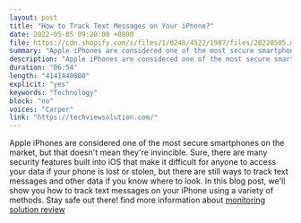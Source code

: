 ```yaml
---
layout: post
title: "How to Track Text Messages on Your iPhone?"
date: 2022-05-05 09:20:00 +0800
file: https://cdn.shopify.com/s/files/1/0248/4522/1987/files/20220505.mp3?v=1651808832
summary: "Apple iPhones are considered one of the most secure smartphones on the market, but that doesn't mean they're invincible. Sure, there are many security features built into iOS that make it difficult for anyone to access your data if your phone is lost or stolen, but there are still ways to track text messages and other data if you know where to look. In this blog post, we'll show you how to track text messages on your iPhone using a variety of methods. Stay safe out there!"
description: "Apple iPhones are considered one of the most secure smartphones on the market, but that doesn't mean they're invincible. Sure, there are many security features built into iOS that make it difficult for anyone to access your data if your phone is lost or stolen, but there are still ways to track text messages and other data if you know where to look. In this blog post, we'll show you how to track text messages on your iPhone using a variety of methods. Stay safe out there! Discover More <a href='https://techviewsolution.com/'>monitoring solution review</a> here https://techviewsolution.com"
duration: "06:54"
length: "4141440000"
explicit: "yes"
keywords: "Technology"
block: "no"
voices: "Carper"
link: "https://techviewsolution.com/"
---
```


Apple iPhones are considered one of the most secure smartphones on the market, but that doesn't mean they're invincible. Sure, there are many security features built into iOS that make it difficult for anyone to access your data if your phone is lost or stolen, but there are still ways to track text messages and other data if you know where to look. In this blog post, we'll show you how to track text messages on your iPhone using a variety of methods. Stay safe out there! find more information about [monitoring solution review](https://techviewsolution.com/)
